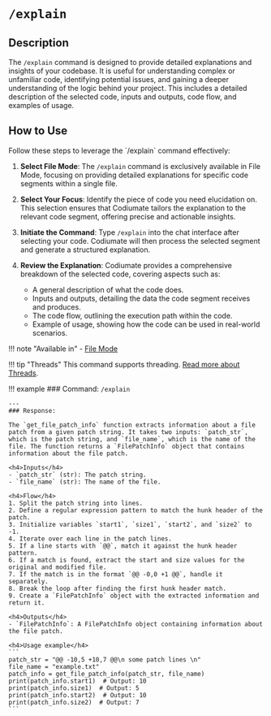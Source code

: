 # `/explain`

<h2>Description</h2>

The `/explain` command is designed to provide detailed explanations and insights of your codebase. It is useful for understanding complex or unfamiliar code, identifying potential issues, and gaining a deeper understanding of the logic behind your project. This includes a detailed description of the selected code, inputs and outputs, code flow, and examples of usage. 

<h2>How to Use</h2>
Follow these steps to leverage the `/explain` command effectively:

1. **Select File Mode**: The `/explain` command is exclusively available in File Mode, focusing on providing detailed explanations for specific code segments within a single file.

2. **Select Your Focus**: Identify the piece of code you need elucidation on. This selection ensures that Codiumate tailors the explanation to the relevant code segment, offering precise and actionable insights.

3. **Initiate the Command**: Type `/explain` into the chat interface after selecting your code. Codiumate will then process the selected segment and generate a structured explanation.

4. **Review the Explanation**: Codiumate provides a comprehensive breakdown of the selected code, covering aspects such as:
    - A general description of what the code does.
    - Inputs and outputs, detailing the data the code segment receives and produces.
    - The code flow, outlining the execution path within the code.
    - Example of usage, showing how the code can be used in real-world scenarios.

!!! note "Available in"
    - [File Mode](../modes/file-mode.md)

!!! tip "Threads"
    This command supports threading. [Read more about Threads](../threads.md).


!!! example
    ### Command:
    `/explain`

    ---
    ### Response:

    The `get_file_patch_info` function extracts information about a file patch from a given patch string. It takes two inputs: `patch_str`, which is the patch string, and `file_name`, which is the name of the file. The function returns a `FilePatchInfo` object that contains information about the file patch.

    <h4>Inputs</h4>
    - `patch_str` (str): The patch string.
    - `file_name` (str): The name of the file.
    
    <h4>Flow</h4>
    1. Split the patch string into lines.
    2. Define a regular expression pattern to match the hunk header of the patch.
    3. Initialize variables `start1`, `size1`, `start2`, and `size2` to -1.
    4. Iterate over each line in the patch lines.
    5. If a line starts with `@@`, match it against the hunk header pattern.
    6. If a match is found, extract the start and size values for the original and modified file.
    7. If the match is in the format `@@ -0,0 +1 @@`, handle it separately.
    8. Break the loop after finding the first hunk header match.
    9. Create a `FilePatchInfo` object with the extracted information and return it.

    <h4>Outputs</h4>
    - `FilePatchInfo`: A FilePatchInfo object containing information about the file patch.
    
    <h4>Usage example</h4>
    ```
    patch_str = "@@ -10,5 +10,7 @@\n some patch lines \n"
    file_name = "example.txt"
    patch_info = get_file_patch_info(patch_str, file_name)
    print(patch_info.start1)  # Output: 10
    print(patch_info.size1)  # Output: 5
    print(patch_info.start2)  # Output: 10
    print(patch_info.size2)  # Output: 7
    ```